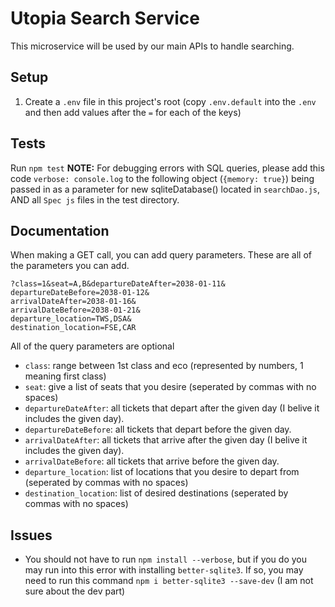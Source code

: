 # Utopia Search Service

This microservice will be used by our main APIs to handle searching.

## Setup

1.  Create a `.env` file in this project's root (copy `.env.default` into the `.env` and then
    add values after the `=` for each of the keys)

## Tests

Run `npm test`
**NOTE:** For debugging errors with SQL queries, please add this code `verbose: console.log` 
to the following object (`{memory: true}`) being passed in as a parameter for new 
sqliteDatabase() located in `searchDao.js`, AND all `Spec js` files in the test directory.

## Documentation

When making a GET call, you can add query parameters. These are all of the parameters you 
can add.
```
?class=1&seat=A,B&departureDateAfter=2038-01-11&
departureDateBefore=2038-01-12&
arrivalDateAfter=2038-01-16&
arrivalDateBefore=2038-01-21&
departure_location=TWS,DSA&
destination_location=FSE,CAR
```
All of the query parameters are optional
-   `class`: range between 1st class and eco (represented by numbers, 1 meaning first class)
-   `seat`: give a list of seats that you desire (seperated by commas with no spaces)
-   `departureDateAfter`: all tickets that depart after the given day (I belive it includes
    the given day).
-   `departureDateBefore`: all tickets that depart before the given day.
-   `arrivalDateAfter`: all tickets that arrive after the given day (I belive it includes
    the given day).
-   `arrivalDateBefore`: all tickets that arrive before the given day.
-   `departure_location`: list of locations that you desire to depart from (seperated by 
    commas with no spaces)
-   `destination_location`: list of desired destinations (seperated by commas with no spaces)

## Issues

-   You should not have to run `npm install --verbose`, but if you do you may run into this
    error with installing `better-sqlite3`. If so, you may need to run this command
    `npm i better-sqlite3 --save-dev` (I am not sure about the dev part)